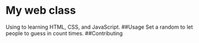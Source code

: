 # My web class
Using to learning HTML, CSS, and JavaScript.
##Usage
Set a random to let people to guess in count times.
##Contributing



 

